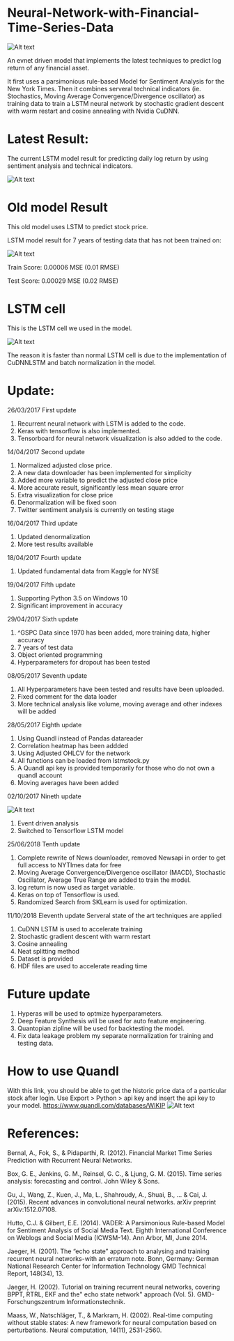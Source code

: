 # Neural-Network-with-Financial-Time-Series-Data
![Alt text](https://github.com/BenjiKCF/Neural-Network-with-Financial-Time-Series-Data/blob/master/Photos/Logo.png)

An evnet driven model that implements the latest techniques to predict log return of any financial asset.

It first uses a parsimonious rule-based Model for Sentiment Analysis for the New York Times. Then it combines serveral technical indicators (ie. Stochastics, Moving Average Convergence/Divergence oscillator) as training data to train a LSTM neural network by stochastic gradient descent with warm restart and cosine annealing with Nvidia CuDNN.


# Latest Result:

The current LSTM model result for predicting daily log return by using sentiment analysis and technical indicators.

![Alt text](https://github.com/BenjiKCF/Neural-Network-with-Financial-Time-Series-Data/blob/master/Photos/Predicted_vs_True_all_last%20300.png)


# Old model Result

This old model uses LSTM to predict stock price.

LSTM model result for 7 years of testing data that has not been trained on:

![Alt text](https://github.com/BenjiKCF/Neural-Network-with-Financial-Time-Series-Data/blob/master/Photos/20170510result.png)

Train Score: 0.00006 MSE (0.01 RMSE)

Test Score: 0.00029 MSE (0.02 RMSE)

# LSTM cell 

This is the LSTM cell we used in the model.

![Alt text](https://github.com/BenjiKCF/Neural-Network-with-Financial-Time-Series-Data/blob/master/Photos/lstm.png)

The reason it is faster than normal LSTM cell is due to the implementation of CuDNNLSTM and batch normalization in the model.

# Update:
26/03/2017 First update
1. Recurrent neural network with LSTM is added to the code. 
2. Keras with tensorflow is also implemented. 
3. Tensorboard for neural network visualization is also added to the code.

14/04/2017 Second update
1. Normalized adjusted close price. 
2. A new data downloader has been implemented for simplicity
3. Added more variable to predict the adjusted close price
4. More accurate result, significantly less mean square error
5. Extra visualization for close price
6. Denormalization will be fixed soon
7. Twitter sentiment analysis is currently on testing stage

16/04/2017 Third update
1. Updated denormalization 
2. More test results available

18/04/2017 Fourth update
1. Updated fundamental data from Kaggle for NYSE 

19/04/2017 Fifth update
1. Supporting Python 3.5 on Windows 10
2. Significant improvement in accuracy

29/04/2017 Sixth update
1. ^GSPC Data since 1970 has been added, more training data, higher accuracy
2. 7 years of test data 
3. Object oriented programming
4. Hyperparameters for dropout has been tested

08/05/2017 Seventh update
1. All Hyperparameters have been tested and results have been uploaded.
2. Fixed comment for the data loader
3. More technical analysis like volume, moving average and other indexes will be added

28/05/2017 Eighth update
1. Using Quandl instead of Pandas datareader
2. Correlation heatmap has been addded
3. Using Adjusted OHLCV for the network
4. All functions can be loaded from lstmstock.py
5. A Quandl api key is provided temporarily for those who do not own a quandl account
6. Moving averages have been added

02/10/2017 Nineth update

![Alt text](https://github.com/BenjiKCF/Neural-Network-with-Financial-Time-Series-Data/blob/master/Photos/Dataframe.png)

1. Event driven analysis
2. Switched to Tensorflow LSTM model

25/06/2018 Tenth update 
1. Complete rewrite of News downloader, removed Newsapi in order to get full access to NYTImes data for free
2. Moving Average Convergence/Divergence oscillator (MACD), Stochastic Oscillator, Average True Range are added to train the model.
3. log return is now used as target variable. 
4. Keras on top of Tensorflow is used.
5. Randomized Search from SKLearn is used for optimization.

11/10/2018 Eleventh update
Serveral state of the art techniques are applied
1. CuDNN LSTM is used to accelerate training
2. Stochastic gradient descent with warm restart
3. Cosine annealing 
4. Neat splitting method
5. Dataset is provided 
6. HDF files are used to accelerate reading time

# Future update
1. Hyperas will be used to optmize hyperparameters.
2. Deep Feature Synthesis will be used for auto feature engineering.
3. Quantopian zipline will be used for backtesting the model.
4. Fix data leakage problem my separate normalization for training and testing data.

# How to use Quandl
With this link, you should be able to get the historic price data of a particular stock after login. 
Use Export > Python > api key and insert the api key to your model.
https://www.quandl.com/databases/WIKIP
![Alt text](https://github.com/BenjiKCF/Neural-Network-with-Financial-Time-Series-Data/blob/master/Photos/quandl.png)

# References:
Bernal, A., Fok, S., & Pidaparthi, R. (2012). Financial Market Time Series Prediction with Recurrent Neural Networks.

Box, G. E., Jenkins, G. M., Reinsel, G. C., & Ljung, G. M. (2015). Time series analysis: forecasting and control. John Wiley & Sons.

Gu, J., Wang, Z., Kuen, J., Ma, L., Shahroudy, A., Shuai, B., ... & Cai, J. (2015). Recent advances in convolutional neural networks. arXiv preprint arXiv:1512.07108.

Hutto, C.J. & Gilbert, E.E. (2014). VADER: A Parsimonious Rule-based Model for Sentiment Analysis of Social Media Text. Eighth International Conference on Weblogs and Social Media (ICWSM-14). Ann Arbor, MI, June 2014.

Jaeger, H. (2001). The “echo state” approach to analysing and training recurrent neural networks-with an erratum note. Bonn, Germany: German National Research Center for Information Technology GMD Technical Report, 148(34), 13.

Jaeger, H. (2002). Tutorial on training recurrent neural networks, covering BPPT, RTRL, EKF and the" echo state network" approach (Vol. 5). GMD-Forschungszentrum Informationstechnik.

Maass, W., Natschläger, T., & Markram, H. (2002). Real-time computing without stable states: A new framework for neural computation based on perturbations. Neural computation, 14(11), 2531-2560.
